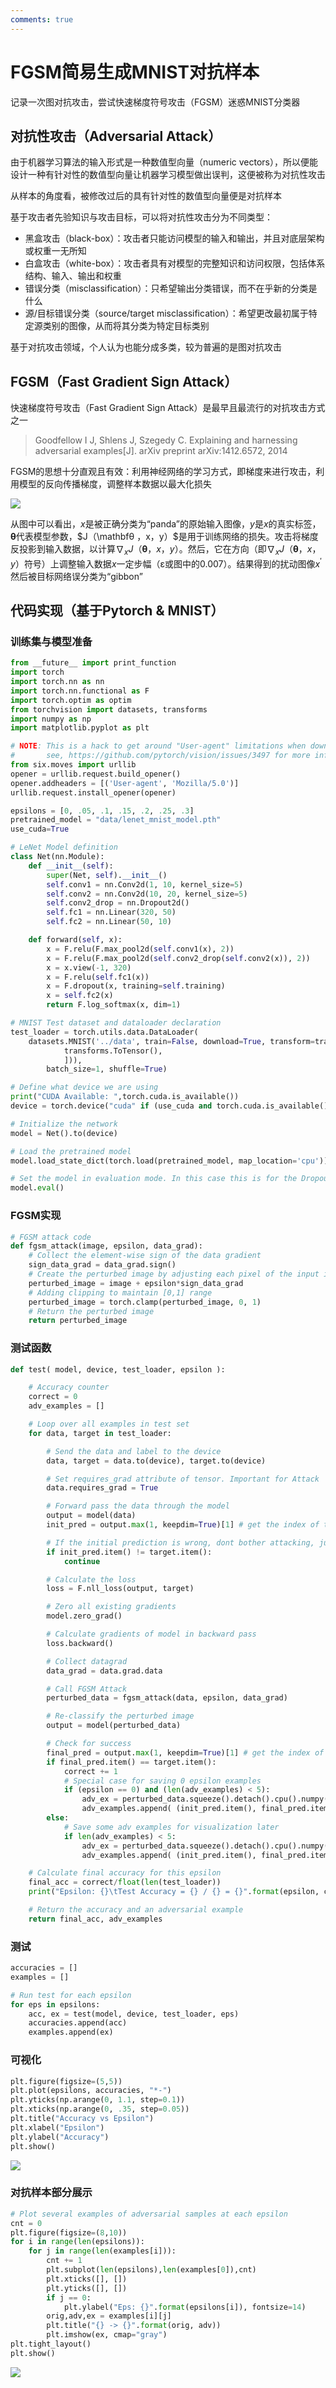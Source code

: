 ```yaml
---
comments: true
---
```


# FGSM简易生成MNIST对抗样本

记录一次图对抗攻击，尝试快速梯度符号攻击（FGSM）迷惑MNIST分类器

## 对抗性攻击（Adversarial Attack）

由于机器学习算法的输入形式是一种数值型向量（numeric vectors），所以便能设计一种有针对性的数值型向量让机器学习模型做出误判，这便被称为对抗性攻击

从样本的角度看，被修改过后的具有针对性的数值型向量便是对抗样本

基于攻击者先验知识与攻击目标，可以将对抗性攻击分为不同类型：

- 黑盒攻击（black-box）：攻击者只能访问模型的输入和输出，并且对底层架构或权重一无所知
- 白盒攻击（white-box）：攻击者具有对模型的完整知识和访问权限，包括体系结构、输入、输出和权重
- 错误分类（misclassification）：只希望输出分类错误，而不在乎新的分类是什么
- 源/目标错误分类（source/target misclassification）：希望更改最初属于特定源类别的图像，从而将其分类为特定目标类别

基于对抗攻击领域，个人认为也能分成多类，较为普遍的是图对抗攻击

## FGSM（Fast Gradient Sign Attack）

快速梯度符号攻击（Fast Gradient Sign Attack）是最早且最流行的对抗攻击方式之一

> Goodfellow I J, Shlens J, Szegedy C. Explaining and harnessing adversarial examples[J]. arXiv preprint arXiv:1412.6572, 2014

FGSM的思想十分直观且有效：利用神经网络的学习方式，即梯度来进行攻击，利用模型的反向传播梯度，调整样本数据以最大化损失

![](pre.assets/fgsm_panda_image.png)

从图中可以看出，$x$是被正确分类为“panda”的原始输入图像，$y$是$x$的真实标签，$\mathbf θ$代表模型参数，$J（\mathbfθ ，x，y）$是用于训练网络的损失。攻击将梯度反投影到输入数据，以计算$\nabla_{x}J（\mathbf θ，x，y）$。然后，它在方向（即$\nabla_{x}J（\mathbf θ，x ，y）$符号）上调整输入数据$x$一定步幅（ε或图中的0.007）。结果得到的扰动图像$x^{\prime}$然后被目标网络误分类为“gibbon”

## 代码实现（基于Pytorch & MNIST）

### 训练集与模型准备

```python
from __future__ import print_function
import torch
import torch.nn as nn
import torch.nn.functional as F
import torch.optim as optim
from torchvision import datasets, transforms
import numpy as np
import matplotlib.pyplot as plt

# NOTE: This is a hack to get around "User-agent" limitations when downloading MNIST datasets
#       see, https://github.com/pytorch/vision/issues/3497 for more information
from six.moves import urllib
opener = urllib.request.build_opener()
opener.addheaders = [('User-agent', 'Mozilla/5.0')]
urllib.request.install_opener(opener)
```

```python
epsilons = [0, .05, .1, .15, .2, .25, .3]
pretrained_model = "data/lenet_mnist_model.pth"
use_cuda=True
```

```python
# LeNet Model definition
class Net(nn.Module):
    def __init__(self):
        super(Net, self).__init__()
        self.conv1 = nn.Conv2d(1, 10, kernel_size=5)
        self.conv2 = nn.Conv2d(10, 20, kernel_size=5)
        self.conv2_drop = nn.Dropout2d()
        self.fc1 = nn.Linear(320, 50)
        self.fc2 = nn.Linear(50, 10)

    def forward(self, x):
        x = F.relu(F.max_pool2d(self.conv1(x), 2))
        x = F.relu(F.max_pool2d(self.conv2_drop(self.conv2(x)), 2))
        x = x.view(-1, 320)
        x = F.relu(self.fc1(x))
        x = F.dropout(x, training=self.training)
        x = self.fc2(x)
        return F.log_softmax(x, dim=1)

# MNIST Test dataset and dataloader declaration
test_loader = torch.utils.data.DataLoader(
    datasets.MNIST('../data', train=False, download=True, transform=transforms.Compose([
            transforms.ToTensor(),
            ])),
        batch_size=1, shuffle=True)

# Define what device we are using
print("CUDA Available: ",torch.cuda.is_available())
device = torch.device("cuda" if (use_cuda and torch.cuda.is_available()) else "cpu")

# Initialize the network
model = Net().to(device)

# Load the pretrained model
model.load_state_dict(torch.load(pretrained_model, map_location='cpu'))

# Set the model in evaluation mode. In this case this is for the Dropout layers
model.eval()
```

### FGSM实现

```python
# FGSM attack code
def fgsm_attack(image, epsilon, data_grad):
    # Collect the element-wise sign of the data gradient
    sign_data_grad = data_grad.sign()
    # Create the perturbed image by adjusting each pixel of the input image
    perturbed_image = image + epsilon*sign_data_grad
    # Adding clipping to maintain [0,1] range
    perturbed_image = torch.clamp(perturbed_image, 0, 1)
    # Return the perturbed image
    return perturbed_image
```

### 测试函数

```python
def test( model, device, test_loader, epsilon ):

    # Accuracy counter
    correct = 0
    adv_examples = []

    # Loop over all examples in test set
    for data, target in test_loader:

        # Send the data and label to the device
        data, target = data.to(device), target.to(device)

        # Set requires_grad attribute of tensor. Important for Attack
        data.requires_grad = True

        # Forward pass the data through the model
        output = model(data)
        init_pred = output.max(1, keepdim=True)[1] # get the index of the max log-probability

        # If the initial prediction is wrong, dont bother attacking, just move on
        if init_pred.item() != target.item():
            continue

        # Calculate the loss
        loss = F.nll_loss(output, target)

        # Zero all existing gradients
        model.zero_grad()

        # Calculate gradients of model in backward pass
        loss.backward()

        # Collect datagrad
        data_grad = data.grad.data

        # Call FGSM Attack
        perturbed_data = fgsm_attack(data, epsilon, data_grad)

        # Re-classify the perturbed image
        output = model(perturbed_data)

        # Check for success
        final_pred = output.max(1, keepdim=True)[1] # get the index of the max log-probability
        if final_pred.item() == target.item():
            correct += 1
            # Special case for saving 0 epsilon examples
            if (epsilon == 0) and (len(adv_examples) < 5):
                adv_ex = perturbed_data.squeeze().detach().cpu().numpy()
                adv_examples.append( (init_pred.item(), final_pred.item(), adv_ex) )
        else:
            # Save some adv examples for visualization later
            if len(adv_examples) < 5:
                adv_ex = perturbed_data.squeeze().detach().cpu().numpy()
                adv_examples.append( (init_pred.item(), final_pred.item(), adv_ex) )

    # Calculate final accuracy for this epsilon
    final_acc = correct/float(len(test_loader))
    print("Epsilon: {}\tTest Accuracy = {} / {} = {}".format(epsilon, correct, len(test_loader), final_acc))

    # Return the accuracy and an adversarial example
    return final_acc, adv_examples
```

### 测试

```python
accuracies = []
examples = []

# Run test for each epsilon
for eps in epsilons:
    acc, ex = test(model, device, test_loader, eps)
    accuracies.append(acc)
    examples.append(ex)
```

### 可视化

```python
plt.figure(figsize=(5,5))
plt.plot(epsilons, accuracies, "*-")
plt.yticks(np.arange(0, 1.1, step=0.1))
plt.xticks(np.arange(0, .35, step=0.05))
plt.title("Accuracy vs Epsilon")
plt.xlabel("Epsilon")
plt.ylabel("Accuracy")
plt.show()
```

![](pre.assets/fgsm_visual.png)

### 对抗样本部分展示

```python
# Plot several examples of adversarial samples at each epsilon
cnt = 0
plt.figure(figsize=(8,10))
for i in range(len(epsilons)):
    for j in range(len(examples[i])):
        cnt += 1
        plt.subplot(len(epsilons),len(examples[0]),cnt)
        plt.xticks([], [])
        plt.yticks([], [])
        if j == 0:
            plt.ylabel("Eps: {}".format(epsilons[i]), fontsize=14)
        orig,adv,ex = examples[i][j]
        plt.title("{} -> {}".format(orig, adv))
        plt.imshow(ex, cmap="gray")
plt.tight_layout()
plt.show()
```

![](pre.assets/fgsm_sample.png)